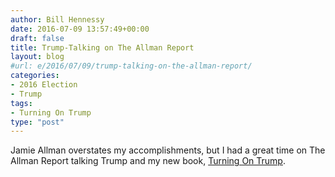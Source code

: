 ```yaml
---
author: Bill Hennessy
date: 2016-07-09 13:57:49+00:00
draft: false
title: Trump-Talking on The Allman Report
layout: blog
#url: e/2016/07/09/trump-talking-on-the-allman-report/
categories:
- 2016 Election
- Trump
tags:
- Turning On Trump
type: "post"
---
```




Jamie Allman overstates my accomplishments, but I had a great time on The Allman Report talking Trump and my new book, [Turning On Trump](https://amzn.to/29uCQ0P).
